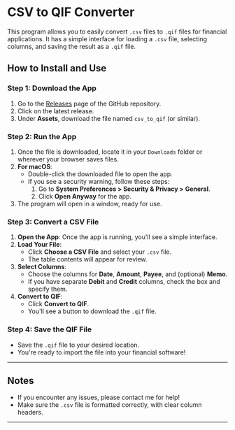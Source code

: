 # CSV to QIF Converter

This program allows you to easily convert `.csv` files to `.qif` files for financial applications. It has a simple interface for loading a `.csv` file, selecting columns, and saving the result as a `.qif` file.

## How to Install and Use

### Step 1: Download the App
1. Go to the [Releases](https://github.com/YOUR_GITHUB_USERNAME/YOUR_REPOSITORY_NAME/releases) page of the GitHub repository.
2. Click on the latest release.
3. Under **Assets**, download the file named `csv_to_qif` (or similar).

### Step 2: Run the App
1. Once the file is downloaded, locate it in your `Downloads` folder or wherever your browser saves files.
2. **For macOS**:
   - Double-click the downloaded file to open the app.
   - If you see a security warning, follow these steps:
     1. Go to **System Preferences > Security & Privacy > General**.
     2. Click **Open Anyway** for the app.
3. The program will open in a window, ready for use.

### Step 3: Convert a CSV File
1. **Open the App**: Once the app is running, you'll see a simple interface.
2. **Load Your File**:
   - Click **Choose a CSV File** and select your `.csv` file.
   - The table contents will appear for review.
3. **Select Columns**:
   - Choose the columns for **Date**, **Amount**, **Payee**, and (optional) **Memo**.
   - If you have separate **Debit** and **Credit** columns, check the box and specify them.
4. **Convert to QIF**:
   - Click **Convert to QIF**.
   - You'll see a button to download the `.qif` file.

### Step 4: Save the QIF File
- Save the `.qif` file to your desired location.
- You're ready to import the file into your financial software!

---

## Notes
- If you encounter any issues, please contact me for help!
- Make sure the `.csv` file is formatted correctly, with clear column headers.

---

